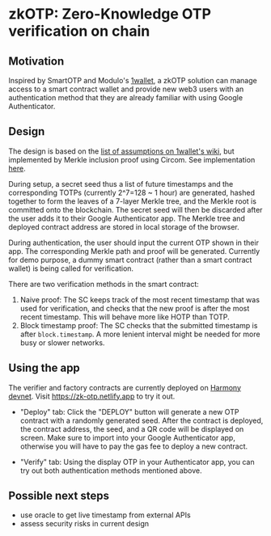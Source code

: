 # zkOTP: Zero-Knowledge OTP verification on chain

## Motivation
Inspired by SmartOTP and Modulo's [1wallet](https://github.com/polymorpher/one-wallet), a zkOTP solution can manage access to a smart contract wallet and provide new web3 users with an authentication method that they are already familiar with using Google Authenticator.

## Design
The design is based on the [list of assumptions on 1wallet's wiki](https://github.com/polymorpher/one-wallet/wiki#assumptions), but implemented by Merkle inclusion proof using Circom. See implementation [here](https://github.com/socathie/zkOTP/blob/master/hardhat/circuits/circuit.circom).

During setup, a secret seed thus a list of future timestamps and the corresponding TOTPs (currently 2^7=128 ~ 1 hour) are generated, hashed together to form the leaves of a 7-layer Merkle tree, and the Merkle root is committed onto the blockchain. The secret seed will then be discarded after the user adds it to their Google Authenticator app. The Merkle tree and deployed contract address are stored in local storage of the browser.

During authentication, the user should input the current OTP shown in their app. The corresponding Merkle path and proof will be generated. Currently for demo purpose, a dummy smart contract (rather than a smart contract wallet) is being called for verification.

There are two verification methods in the smart contract:
1. Naive proof: The SC keeps track of the most recent timestamp that was used for verification, and checks that the new proof is after the most recent timestamp. This will behave more like HOTP than TOTP.
2. Block timestamp proof: The SC checks that the submitted timestamp is after `block.timestamp`. A more lenient interval might be needed for more busy or slower networks.


## Using the app

The verifier and factory contracts are currently deployed on [Harmony devnet](https://docs.harmony.one/home/developers/network-and-faucets). Visit https://zk-otp.netlify.app to try it out.


* "Deploy" tab: Click the "DEPLOY" button will generate a new OTP contract with a randomly generated seed. After the contract is deployed, the contract address, the seed, and a QR code will be displayed on screen. Make sure to import into your Google Authenticator app, otherwise you will have to pay the gas fee to deploy a new contract.

* "Verify" tab: Using the display OTP in your Authenticator app, you can try out both authentication methods mentioned above.

## Possible next steps
* use oracle to get live timestamp from external APIs
* assess security risks in current design
